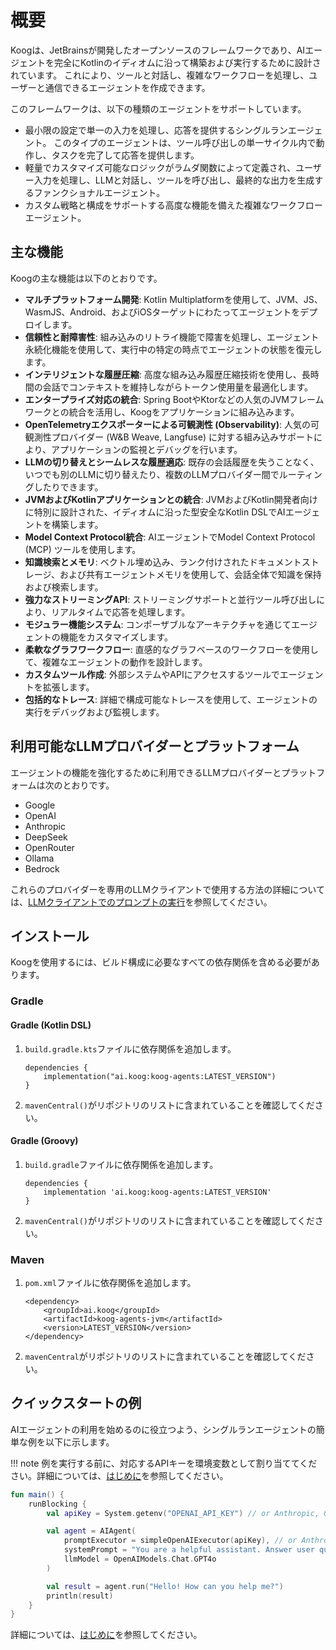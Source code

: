 # 概要

Koogは、JetBrainsが開発したオープンソースのフレームワークであり、AIエージェントを完全にKotlinのイディオムに沿って構築および実行するために設計されています。
これにより、ツールと対話し、複雑なワークフローを処理し、ユーザーと通信できるエージェントを作成できます。

このフレームワークは、以下の種類のエージェントをサポートしています。

*   最小限の設定で単一の入力を処理し、応答を提供するシングルランエージェント。
    このタイプのエージェントは、ツール呼び出しの単一サイクル内で動作し、タスクを完了して応答を提供します。
*   軽量でカスタマイズ可能なロジックがラムダ関数によって定義され、ユーザー入力を処理し、LLMと対話し、ツールを呼び出し、最終的な出力を生成するファンクショナルエージェント。
*   カスタム戦略と構成をサポートする高度な機能を備えた複雑なワークフローエージェント。

## 主な機能

Koogの主な機能は以下のとおりです。

-   **マルチプラットフォーム開発**: Kotlin Multiplatformを使用して、JVM、JS、WasmJS、Android、およびiOSターゲットにわたってエージェントをデプロイします。
-   **信頼性と耐障害性**: 組み込みのリトライ機能で障害を処理し、エージェント永続化機能を使用して、実行中の特定の時点でエージェントの状態を復元します。
-   **インテリジェントな履歴圧縮**: 高度な組み込み履歴圧縮技術を使用し、長時間の会話でコンテキストを維持しながらトークン使用量を最適化します。
-   **エンタープライズ対応の統合**: Spring BootやKtorなどの人気のJVMフレームワークとの統合を活用し、Koogをアプリケーションに組み込みます。
-   **OpenTelemetryエクスポーターによる可観測性 (Observability)**: 人気の可観測性プロバイダー (W&B Weave, Langfuse) に対する組み込みサポートにより、アプリケーションの監視とデバッグを行います。
-   **LLMの切り替えとシームレスな履歴適応**: 既存の会話履歴を失うことなく、いつでも別のLLMに切り替えたり、複数のLLMプロバイダー間でルーティングしたりできます。
-   **JVMおよびKotlinアプリケーションとの統合**: JVMおよびKotlin開発者向けに特別に設計された、イディオムに沿った型安全なKotlin DSLでAIエージェントを構築します。
-   **Model Context Protocol統合**: AIエージェントでModel Context Protocol (MCP) ツールを使用します。
-   **知識検索とメモリ**: ベクトル埋め込み、ランク付けされたドキュメントストレージ、および共有エージェントメモリを使用して、会話全体で知識を保持および検索します。
-   **強力なストリーミングAPI**: ストリーミングサポートと並行ツール呼び出しにより、リアルタイムで応答を処理します。
-   **モジュラー機能システム**: コンポーザブルなアーキテクチャを通じてエージェントの機能をカスタマイズします。
-   **柔軟なグラフワークフロー**: 直感的なグラフベースのワークフローを使用して、複雑なエージェントの動作を設計します。
-   **カスタムツール作成**: 外部システムやAPIにアクセスするツールでエージェントを拡張します。
-   **包括的なトレース**: 詳細で構成可能なトレースを使用して、エージェントの実行をデバッグおよび監視します。

## 利用可能なLLMプロバイダーとプラットフォーム

エージェントの機能を強化するために利用できるLLMプロバイダーとプラットフォームは次のとおりです。

- Google
- OpenAI
- Anthropic
- DeepSeek
- OpenRouter
- Ollama
- Bedrock

これらのプロバイダーを専用のLLMクライアントで使用する方法の詳細については、[LLMクライアントでのプロンプトの実行](prompt-api.md#running-prompts-with-llm-clients)を参照してください。

## インストール

Koogを使用するには、ビルド構成に必要なすべての依存関係を含める必要があります。

### Gradle

#### Gradle (Kotlin DSL)

1. `build.gradle.kts`ファイルに依存関係を追加します。

    ```
    dependencies {
        implementation("ai.koog:koog-agents:LATEST_VERSION")
    }
    ```

2. `mavenCentral()`がリポジトリのリストに含まれていることを確認してください。

#### Gradle (Groovy)

1. `build.gradle`ファイルに依存関係を追加します。

    ```
    dependencies {
        implementation 'ai.koog:koog-agents:LATEST_VERSION'
    }
    ```

2. `mavenCentral()`がリポジトリのリストに含まれていることを確認してください。

### Maven

1. `pom.xml`ファイルに依存関係を追加します。

    ```
    <dependency>
        <groupId>ai.koog</groupId>
        <artifactId>koog-agents-jvm</artifactId>
        <version>LATEST_VERSION</version>
    </dependency>
    ```

2. `mavenCentral`がリポジトリのリストに含まれていることを確認してください。

## クイックスタートの例

AIエージェントの利用を始めるのに役立つよう、シングルランエージェントの簡単な例を以下に示します。

!!! note
    例を実行する前に、対応するAPIキーを環境変数として割り当ててください。詳細については、[はじめに](single-run-agents.md)を参照してください。

<!--- INCLUDE
import ai.koog.agents.core.agent.AIAgent
import ai.koog.prompt.executor.clients.openai.OpenAIModels
import ai.koog.prompt.executor.llms.all.simpleOpenAIExecutor
import kotlinx.coroutines.runBlocking
-->
```kotlin
fun main() {
    runBlocking {
        val apiKey = System.getenv("OPENAI_API_KEY") // or Anthropic, Google, OpenRouter, etc.

        val agent = AIAgent(
            promptExecutor = simpleOpenAIExecutor(apiKey), // or Anthropic, Google, OpenRouter, etc.
            systemPrompt = "You are a helpful assistant. Answer user questions concisely.",
            llmModel = OpenAIModels.Chat.GPT4o
        )

        val result = agent.run("Hello! How can you help me?")
        println(result)
    }
}
```
<!--- KNIT example-index-01.kt -->
詳細については、[はじめに](single-run-agents.md)を参照してください。